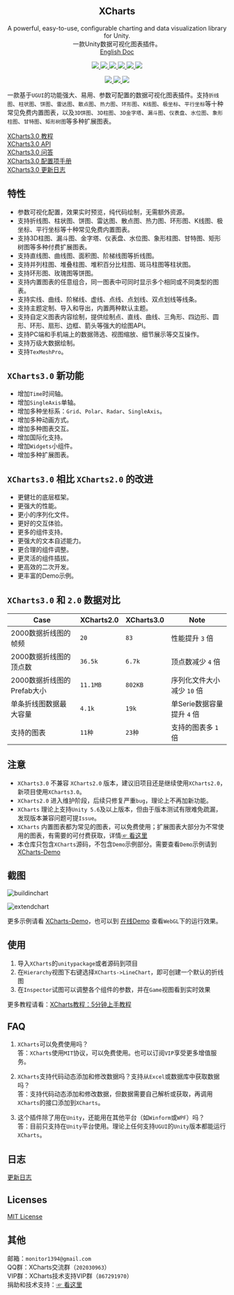 <p align="center">
  <a href="">
    <img src="" alt="" width="" height="">
  </a>
</p>
<h2 align="center">XCharts</h3>
<p align="center">
  A powerful, easy-to-use, configurable charting and data visualization library for Unity.
  <br>
  一款Unity数据可视化图表插件。
  <br>
  <a href="README-EN.md">English Doc</a>
</p>
<p align="center">
  <a href="https://github.com/XCharts-Team/XCharts/blob/master/LICENSE">
    <img src="https://img.shields.io/github/license/XCharts-Team/XCharts">
  </a>
  <a href="https://github.com/XCharts-Team/XCharts/releases">
    <img src="https://img.shields.io/github/v/release/XCharts-Team/XCharts?include_prereleases">
  </a>
  <a href="">
    <img src="https://img.shields.io/github/repo-size/monitor1394/unity-ugui-xcharts">
  </a>
  <a href="">
    <img src="https://img.shields.io/github/languages/code-size/monitor1394/unity-ugui-xcharts">
  </a>
  <a href="">
    <img src="https://img.shields.io/badge/Unity-5.6+-green">
  </a>
  <a href="">
    <img src="https://img.shields.io/badge/TextMeshPro-YES-green">
  </a>
</p>
<p align="center">
  <a href="">
    <img src="https://img.shields.io/github/stars/XCharts-Team/XCharts?style=social">
  </a>
  <a href="">
    <img src="https://img.shields.io/github/forks/XCharts-Team/XCharts?style=social">
  </a>
  <a href="">
    <img src="https://img.shields.io/github/issues-closed/XCharts-Team/XCharts?color=green&label=%20%20%20%20issues&logoColor=green&style=social">
  </a>
</p>

一款基于`UGUI`的功能强大、易用、参数可配置的数据可视化图表插件。支持`折线图`、`柱状图`、`饼图`、`雷达图`、`散点图`、`热力图`、`环形图`、`K线图`、`极坐标`、`平行坐标`等十种常见免费内置图表，以及`3D饼图`、`3D柱图`、`3D金字塔`、`漏斗图`、`仪表盘`、`水位图`、`象形柱图`、`甘特图`、`矩形树图`等多种扩展图表。

[XCharts3.0 教程](Documentation/XChartsTutorial01-ZH.md)  
[XCharts3.0 API](Documentation/XChartsAPI-ZH.md)  
[XCharts3.0 问答](Documentation/XChartsFAQ-ZH.md)  
[XCharts3.0 配置项手册](Documentation/XChartsConfiguration-ZH.md)  
[XCharts3.0 更新日志](CHANGELOG.md)  

## 特性

- 参数可视化配置，效果实时预览，纯代码绘制，无需额外资源。
- 支持折线图、柱状图、饼图、雷达图、散点图、热力图、环形图、K线图、极坐标、平行坐标等十种常见免费内置图表。
- 支持3D柱图、漏斗图、金字塔、仪表盘、水位图、象形柱图、甘特图、矩形树图等多种付费扩展图表。
- 支持直线图、曲线图、面积图、阶梯线图等折线图。
- 支持并列柱图、堆叠柱图、堆积百分比柱图、斑马柱图等柱状图。
- 支持环形图、玫瑰图等饼图。
- 支持内置图表的任意组合，同一图表中可同时显示多个相同或不同类型的图表。
- 支持实线、曲线、阶梯线、虚线、点线、点划线、双点划线等线条。
- 支持主题定制、导入和导出，内置两种默认主题。
- 支持自定义图表内容绘制，提供绘制点、直线、曲线、三角形、四边形、圆形、环形、扇形、边框、箭头等强大的绘图API。
- 支持PC端和手机端上的数据筛选、视图缩放、细节展示等交互操作。
- 支持万级大数据绘制。
- 支持`TexMeshPro`。

## `XCharts3.0` 新功能

- 增加`Time`时间轴。
- 增加`SingleAxis`单轴。
- 增加多种坐标系：`Grid`、`Polar`、`Radar`、`SingleAxis`。
- 增加多种动画方式。
- 增加多种图表交互。
- 增加国际化支持。
- 增加`Widgets`小组件。
- 增加多种扩展图表。

## `XCharts3.0` 相比 `XCharts2.0` 的改进

- 更健壮的底层框架。
- 更强大的性能。
- 更小的序列化文件。
- 更好的交互体验。
- 更多的组件支持。
- 更强大的文本自述能力。
- 更合理的组件调整。
- 更灵活的组件插拔。
- 更高效的二次开发。
- 更丰富的Demo示例。

## `XCharts3.0` 和 `2.0` 数据对比

| Case | XCharts2.0 | XCharts3.0 | Note |
| -- | -- | -- | -- |
| 2000数据折线图的帧频 | `20` | `83` | 性能提升 `3` 倍 |
| 2000数据折线图的顶点数 | `36.5k` | `6.7k` | 顶点数减少 `4` 倍 |
| 2000数据折线图的Prefab大小 | `11.1MB` | `802KB` | 序列化文件大小减少 `10` 倍 |
| 单条折线图数据最大容量 | `4.1k` | `19k` | 单Serie数据容量提升 `4` 倍 |
| 支持的图表 | `11种` |`23种` | 支持的图表多 `1` 倍 |

## 注意

- `XCharts3.0` 不兼容 `XCharts2.0` 版本，建议旧项目还是继续使用`XCharts2.0`，新项目使用`XCharts3.0`。
- `XCharts2.0` 进入维护阶段，后续只修复严重`bug`，理论上不再加新功能。
- `XCharts` 理论上支持`Unity 5.6`及以上版本，但由于版本测试有限难免疏漏，发现版本兼容问题可提`Issue`。
- `XCharts` 内置图表都为常见的图表，可以免费使用；扩展图表大部分为不常使用的图表，有需要的可付费获取，详情[☞ 看这里](Documentation/SUPPORT.md)
- 本仓库只包含`XCharts`源码，不包含`Demo`示例部分。需要查看`Demo`示例请到[XCharts-Demo](https://github.com/XCharts-Team/XCharts-Demo)

## 截图

![buildinchart](https://github.com/XCharts-Team/XCharts-Demo/blob/master/buildinchart.png)

![extendchart](https://github.com/XCharts-Team/XCharts-Demo/blob/master/extendchart.png)

更多示例请看 [XCharts-Demo](https://github.com/XCharts-Team/XCharts-Demo)，也可以到 [在线Demo](https://xcharts-team.github.io/demo/) 查看`WebGL`下的运行效果。

## 使用

1. 导入`XCharts`的`unitypackage`或者源码到项目
2. 在`Hierarchy`视图下右键选择`XCharts->LineChart`，即可创建一个默认的折线图
3. 在`Inspector`试图可以调整各个组件的参数，并在`Game`视图看到实时效果

更多教程请看：[XCharts教程：5分钟上手教程](Documentation/XChartsTutorial01-ZH.md)

## FAQ

1. `XCharts`可以免费使用吗？  
   答：`XCharts`使用`MIT`协议，可以免费使用。也可以订阅`VIP`享受更多增值服务。

2. `XCharts`支持代码动态添加和修改数据吗？支持从`Excel`或数据库中获取数据吗？  
   答：支持代码动态添加和修改数据，但数据需要自己解析或获取，再调用`XCharts`的接口添加到`XCharts`。

3. 这个插件除了用在`Unity`，还能用在其他平台（如`Winform`或`WPF`）吗？  
   答：目前只支持在`Unity`平台使用。理论上任何支持`UGUI`的`Unity`版本都能运行`XCharts`。

## 日志

[更新日志](CHANGELOG.md)  

## Licenses

[MIT License](LICENSE.md)

## 其他

邮箱：`monitor1394@gmail.com`  
QQ群：XCharts交流群（`202030963`）  
VIP群：XCharts技术支持VIP群（`867291970`）  
捐助和技术支持：[☞ 看这里](Documentation/SUPPORT.md)
